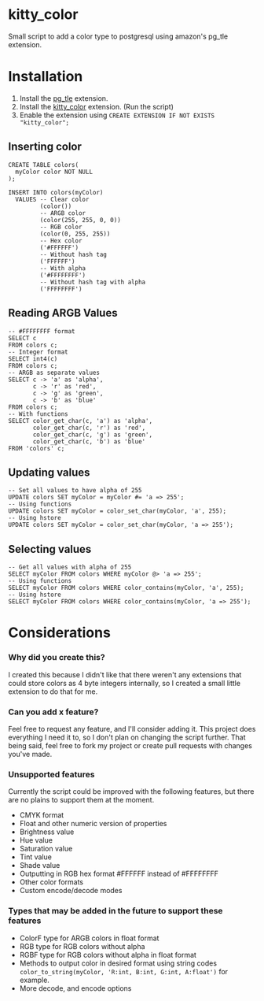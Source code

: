 # kitty_color
Small script to add a color type to postgresql using amazon's pg_tle extension.

# Installation
1. Install the [pg_tle](https://github.com/aws/pg_tle) extension.
3. Install the [kitty_color](https://github.com/HugKitten/pg_tle_color/blob/main/color_install.sql) extension. (Run the script)
4. Enable the extension using `CREATE EXTENSION IF NOT EXISTS "kitty_color";`

## Inserting color
```pgsql
CREATE TABLE colors(
  myColor color NOT NULL
);

INSERT INTO colors(myColor)
  VALUES -- Clear color
         (color())
         -- ARGB color
         (color(255, 255, 0, 0))
         -- RGB color
         (color(0, 255, 255))
         -- Hex color
         ('#FFFFFF')
         -- Without hash tag
         ('FFFFFF')
         -- With alpha
         ('#FFFFFFFF')
         -- Without hash tag with alpha
         ('FFFFFFFF')
```

## Reading ARGB Values 
```pgsql
-- #FFFFFFFF format
SELECT c
FROM colors c;
-- Integer format
SELECT int4(c)
FROM colors c;
-- ARGB as separate values
SELECT c -> 'a' as 'alpha',
       c -> 'r' as 'red',
       c -> 'g' as 'green',
       c -> 'b' as 'blue'
FROM colors c;
-- With functions
SELECT color_get_char(c, 'a') as 'alpha',
       color_get_char(c, 'r') as 'red',
       color_get_char(c, 'g') as 'green',
       color_get_char(c, 'b') as 'blue'
FROM 'colors' c;
```

## Updating values
```pgsql
-- Set all values to have alpha of 255
UPDATE colors SET myColor = myColor #= 'a => 255';
-- Using functions
UPDATE colors SET myColor = color_set_char(myColor, 'a', 255);
-- Using hstore
UPDATE colors SET myColor = color_set_char(myColor, 'a => 255');
```

## Selecting values
```pgsql
-- Get all values with alpha of 255
SELECT myColor FROM colors WHERE myColor @> 'a => 255';
-- Using functions
SELECT myColor FROM colors WHERE color_contains(myColor, 'a', 255);
-- Using hstore
SELECT myColor FROM colors WHERE color_contains(myColor, 'a => 255');
```

# Considerations
### Why did you create this?
I created this because I didn't like that there weren't any extensions that could store colors as 4 byte integers internally, so I created a small little extension to do that for me.

### Can you add x feature?
Feel free to request any feature, and I'll consider adding it. This project does everything I need it to, so I don't plan on changing the script further. That being said, feel free to fork my project or create pull requests with changes you've made.

### Unsupported features
Currently the script could be improved with the following features, but there are no plains to support them at the moment.
- CMYK format
- Float and other numeric version of properties
- Brightness value
- Hue value
- Saturation value
- Tint value
- Shade value
- Outputting in RGB hex format #FFFFFF instead of #FFFFFFFF
- Other color formats
- Custom encode/decode modes

### Types that may be added in the future to support these features
- ColorF type for ARGB colors in float format
- RGB type for RGB colors without alpha
- RGBF type for RGB colors without alpha in float format
- Methods to output color in desired format using string codes ``color_to_string(myColor, 'R:int, B:int, G:int, A:float')`` for example.
- More decode, and encode options
